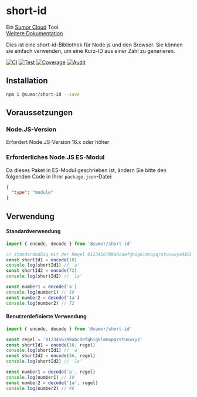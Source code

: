 # short-id

Ein [Sumor Cloud](https://sumor.cloud) Tool.  
[Weitere Dokumentation](https://sumor.cloud)

Dies ist eine short-id-Bibliothek für Node.js und den Browser.
Sie können sie einfach verwenden, um eine Kurz-ID aus einer Zahl zu generieren.

[![CI](https://github.com/sumor-cloud/short-id/actions/workflows/ci.yml/badge.svg)](https://github.com/sumor-cloud/short-id/actions/workflows/ci.yml)
[![Test](https://github.com/sumor-cloud/short-id/actions/workflows/ut.yml/badge.svg)](https://github.com/sumor-cloud/short-id/actions/workflows/ut.yml)
[![Coverage](https://github.com/sumor-cloud/short-id/actions/workflows/coverage.yml/badge.svg)](https://github.com/sumor-cloud/short-id/actions/workflows/coverage.yml)
[![Audit](https://github.com/sumor-cloud/short-id/actions/workflows/audit.yml/badge.svg)](https://github.com/sumor-cloud/short-id/actions/workflows/audit.yml)

## Installation

```bash
npm i @sumor/short-id --save
```

## Voraussetzungen

### Node.JS-Version

Erfordert Node.JS-Version 16.x oder höher

### Erforderliches Node.JS ES-Modul

Da dieses Paket in ES-Modul geschrieben ist,
ändern Sie bitte den folgenden Code in Ihrer `package.json`-Datei:

```json
{
  "type": "module"
}
```

## Verwendung

#### Standardverwendung

```js
import { encode, decode } from '@sumor/short-id'

// standardmäßig mit der Regel 0123456789abcdefghigklmnopqrstuvwxyzABCDEFGHIGKLMNOPQRSTUVWXYZ verwenden
const shortId1 = encode(10)
console.log(shortId1) // 'a'
const shortId2 = encode(72)
console.log(shortId2) // '1a'

const number1 = decode('a')
console.log(number1) // 10
const number2 = decode('1a')
console.log(number2) // 72
```

#### Benutzerdefinierte Verwendung

```js
import { encode, decode } from '@sumor/short-id'

const regel = '0123456789abcdefghigklmnopqrstuvwxyz'
const shortId1 = encode(10, regel)
console.log(shortId1) // 'a'
const shortId2 = encode(46, regel)
console.log(shortId2) // '1a'

const number1 = decode('a', regel)
console.log(number1) // 10
const number2 = decode('1a', regel)
console.log(number2) // 46
```
